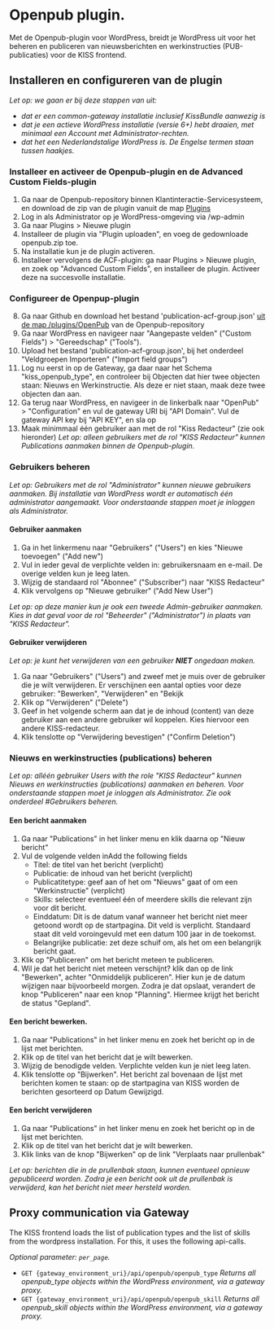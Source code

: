 # Openpub plugin.
Met de Openpub-plugin voor WordPress, breidt je WordPress uit voor het beheren en publiceren van nieuwsberichten en werkinstructies (PUB-publicaties) voor de KISS frontend.

## Installeren en configureren van de plugin
_Let op: we gaan er bij deze stappen van uit:_ 

- _dat er een common-gateway installatie inclusief KissBundle aanwezig is_
- _dat je een actieve WordPress installatie (versie 6+) hebt draaien, met minimaal een Account met Administrator-rechten._
- _dat het een Nederlandstalige WordPress is. De Engelse termen staan tussen haakjes._ 

### Installeer en activeer de Openpub-plugin en de Advanced Custom Fields-plugin
1. Ga naar de Openpub-repository binnen Klantinteractie-Servicesysteem, en download de zip van de plugin vanuit de map [Plugins](https://github.com/Klantinteractie-Servicesysteem/Openpub/tree/master/plugins)
2. Log in als Administrator op je WordPress-omgeving via /wp-admin 
4. Ga naar Plugins > Nieuwe plugin
5. Installeer de plugin via "Plugin uploaden", en voeg de gedownloade openpub.zip toe.
6. Na installatie kun je de plugin activeren.
7. Installeer vervolgens de ACF-plugin: ga naar Plugins > Nieuwe plugin, en zoek op "Advanced Custom Fields", en installeer de plugin. Activeer deze na succesvolle installatie.


### Configureer de Openpup-plugin
8. Ga naar Github en download het bestand 'publication-acf-group.json' [uit de map /plugins/OpenPub](https://github.com/Klantinteractie-Servicesysteem/Openpub/tree/master/plugins/OpenPub) van de Openpub-repository
9. Ga naar WordPress en navigeer naar "Aangepaste velden" ("Custom Fields") > "Gereedschap" ("Tools").
11. Upload het bestand 'publication-acf-group.json', bij het onderdeel "Veldgroepen Importeren" ("Import field groups")
12. Log nu eerst in op de Gateway, ga daar naar het Schema "kiss_openpub_type", en controleer bij Objecten dat hier twee objecten staan: Nieuws en Werkinstructie. Als deze er niet staan, maak deze twee objecten dan aan. 
13. Ga terug naar WordPress, en navigeer in de linkerbalk naar "OpenPub" > "Configuration" en vul de gateway URI bij "API Domain". Vul de  gateway API key bij "API KEY", en sla op
14. Maak minimmaal één gebruiker aan met de rol "Kiss Redacteur" (zie ook hieronder)
   _Let op: alleen gebruikers met de rol "KISS Redacteur" kunnen Publications aanmaken binnen de Openpub-plugin._


### Gebruikers beheren

_Let op: Gebruikers met de rol "Administrator" kunnen nieuwe gebruikers aanmaken. Bij installatie van WordPress wordt er automatisch één administrator aangemaakt. Voor onderstaande stappen  moet je inloggen als Administrator._


#### Gebruiker aanmaken

1. Ga in het linkermenu naar "Gebruikers" ("Users") en kies "Nieuwe toevoegen" ("Add new")
2. Vul in ieder geval de verplichte velden in: gebruikersnaam en e-mail. De overige velden kun je leeg laten.
3. Wijzig de standaard rol "Abonnee" ("Subscriber") naar "KISS Redacteur"
4. Klik vervolgens op "Nieuwe gebruiker" ("Add New User")

_Let op: op deze manier kun je ook een tweede Admin-gebruiker aanmaken. Kies in dat geval voor de rol "Beheerder" ("Administrator") in plaats van "KISS Redacteur"._

#### Gebruiker verwijderen

_Let op: je kunt het verwijderen van een gebruiker **NIET** ongedaan maken._

1. Ga naar "Gebruikers" ("Users") and zweef met je muis over de gebruiker die je wilt verwijderen. Er verschijnen een aantal opties voor deze gebruiker:  "Bewerken", "Verwijderen" en "Bekijk
2. Klik op "Verwijderen" ("Delete")
3. Geef in het volgende scherm aan dat je de inhoud (content) van deze gebruiker aan een andere gebruiker wil koppelen. Kies hiervoor een andere KISS-redacteur. 
4. Klik tenslotte op "Verwijdering bevestigen" ("Confirm Deletion")

### Nieuws en werkinstructies (publications) beheren
_Let op: alléén gebruiker Users with the role "KISS Redacteur" kunnen Nieuws en werkinstructies (publications) aanmaken en beheren. Voor onderstaande stappen  moet je inloggen als Administrator. Zie ook onderdeel #Gebruikers beheren._

#### Een bericht aanmaken


1. Ga naar "Publications" in het linker menu en klik daarna op "Nieuw bericht"
2. Vul de volgende velden inAdd the following fields
   - Titel: de titel van het bericht (verplicht)
   - Publicatie: de inhoud van het bericht (verplicht)
   - Publicatitetype: geef aan of het om "Nieuws" gaat of om een "Werkinstructie" (verplicht)
   - Skills: selecteer eventueel één of meerdere skills die relevant zijn voor dit bericht.
   - Einddatum: Dit is de datum vanaf wanneer het bericht niet meer getoond wordt op de startpagina. Dit veld is verplicht. Standaard staat dit veld voroingevuld met een datum 100 jaar in de toekomst. 
   - Belangrijke publicatie: zet deze schuif om, als het om een belangrijk bericht gaat. 
3. Klik op "Publiceren" om het bericht meteen te publiceren. 
4. Wil je dat het bericht niet meteen verschijnt? klik dan op de link "Bewerken", achter "Onmiddelijk publiceren". Hier kun je de datum wijzigen naar bijvoorbeeld morgen. Zodra je dat opslaat, verandert de knop "Publiceren" naar een knop "Planning". Hiermee krijgt het bericht de status "Gepland". 

#### Een bericht bewerken.

1. Ga naar "Publications" in het linker menu en zoek het bericht op in de lijst met berichten. 
2. Klik op de titel van het bericht dat je wilt bewerken. 
3. Wijzig de benodigde velden. Verplichte velden kun je niet leeg laten.
4. Klik tenslotte op "Bijwerken". Het bericht zal bovenaan de lijst met berichten komen te staan: op de startpagina van KISS worden de berichten gesorteerd op Datum Gewijzigd. 

#### Een bericht verwijderen

1. Ga naar "Publications" in het linker menu en zoek het bericht op in de lijst met berichten. 
2. Klik op de titel van het bericht dat je wilt bewerken. 
3. Klik links van de knop "Bijwerken" op de link "Verplaats naar prullenbak"

_Let op: berichten die in de prullenbak staan, kunnen eventueel opnieuw gepubliceerd worden. Zodra je een bericht ook uit de  prullenbak is verwijderd, kan het bericht niet meer hersteld worden._

## Proxy communication via Gateway
The KISS frontend loads the list of publication types and the list of skills from the wordpress installation. For this, it uses the following api-calls. 

_Optional parameter: `per_page`._

- `GET {gateway_environment_uri}/api/openpub/openpub_type`
  _Returns all openpub_type objects within the WordPress environment, via a gateway proxy._
- `GET {gateway_environment_uri}/api/openpub/openpub_skill`
  _Returns all openpub_skill objects within the WordPress environment, via a gateway proxy._



